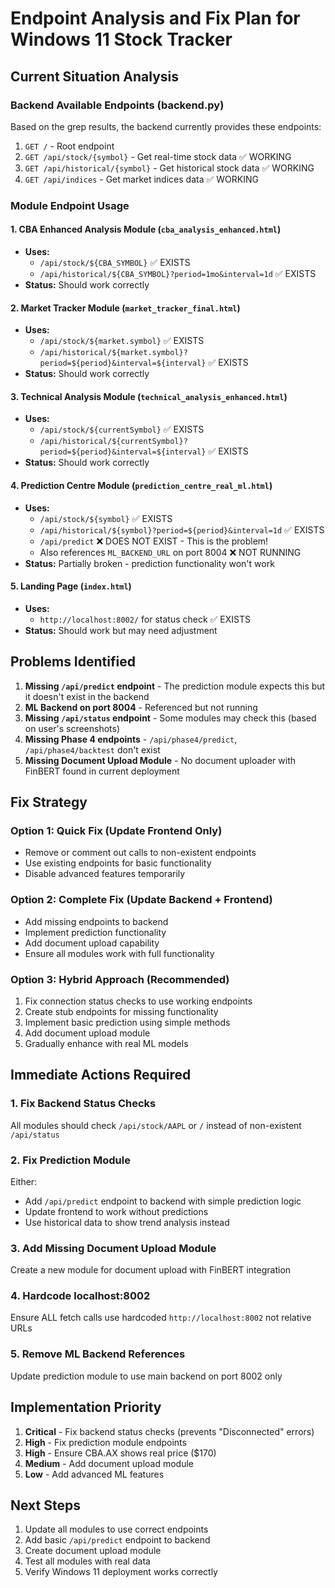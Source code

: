 # Endpoint Analysis and Fix Plan for Windows 11 Stock Tracker

## Current Situation Analysis

### Backend Available Endpoints (backend.py)
Based on the grep results, the backend currently provides these endpoints:
1. `GET /` - Root endpoint
2. `GET /api/stock/{symbol}` - Get real-time stock data ✅ WORKING
3. `GET /api/historical/{symbol}` - Get historical stock data ✅ WORKING  
4. `GET /api/indices` - Get market indices data ✅ WORKING

### Module Endpoint Usage

#### 1. CBA Enhanced Analysis Module (`cba_analysis_enhanced.html`)
- **Uses:**
  - `/api/stock/${CBA_SYMBOL}` ✅ EXISTS
  - `/api/historical/${CBA_SYMBOL}?period=1mo&interval=1d` ✅ EXISTS
- **Status:** Should work correctly

#### 2. Market Tracker Module (`market_tracker_final.html`)
- **Uses:**
  - `/api/stock/${market.symbol}` ✅ EXISTS
  - `/api/historical/${market.symbol}?period=${period}&interval=${interval}` ✅ EXISTS
- **Status:** Should work correctly

#### 3. Technical Analysis Module (`technical_analysis_enhanced.html`)
- **Uses:**
  - `/api/stock/${currentSymbol}` ✅ EXISTS
  - `/api/historical/${currentSymbol}?period=${period}&interval=${interval}` ✅ EXISTS
- **Status:** Should work correctly

#### 4. Prediction Centre Module (`prediction_centre_real_ml.html`)
- **Uses:**
  - `/api/stock/${symbol}` ✅ EXISTS
  - `/api/historical/${symbol}?period=${period}&interval=1d` ✅ EXISTS
  - `/api/predict` ❌ DOES NOT EXIST - This is the problem!
  - Also references `ML_BACKEND_URL` on port 8004 ❌ NOT RUNNING
- **Status:** Partially broken - prediction functionality won't work

#### 5. Landing Page (`index.html`)
- **Uses:**
  - `http://localhost:8002/` for status check ✅ EXISTS
- **Status:** Should work but may need adjustment

## Problems Identified

1. **Missing `/api/predict` endpoint** - The prediction module expects this but it doesn't exist in the backend
2. **ML Backend on port 8004** - Referenced but not running
3. **Missing `/api/status` endpoint** - Some modules may check this (based on user's screenshots)
4. **Missing Phase 4 endpoints** - `/api/phase4/predict`, `/api/phase4/backtest` don't exist
5. **Missing Document Upload Module** - No document uploader with FinBERT found in current deployment

## Fix Strategy

### Option 1: Quick Fix (Update Frontend Only)
- Remove or comment out calls to non-existent endpoints
- Use existing endpoints for basic functionality
- Disable advanced features temporarily

### Option 2: Complete Fix (Update Backend + Frontend)
- Add missing endpoints to backend
- Implement prediction functionality
- Add document upload capability
- Ensure all modules work with full functionality

### Option 3: Hybrid Approach (Recommended)
1. Fix connection status checks to use working endpoints
2. Create stub endpoints for missing functionality
3. Implement basic prediction using simple methods
4. Add document upload module
5. Gradually enhance with real ML models

## Immediate Actions Required

### 1. Fix Backend Status Checks
All modules should check `/api/stock/AAPL` or `/` instead of non-existent `/api/status`

### 2. Fix Prediction Module
Either:
- Add `/api/predict` endpoint to backend with simple prediction logic
- Update frontend to work without predictions
- Use historical data to show trend analysis instead

### 3. Add Missing Document Upload Module
Create a new module for document upload with FinBERT integration

### 4. Hardcode localhost:8002
Ensure ALL fetch calls use hardcoded `http://localhost:8002` not relative URLs

### 5. Remove ML Backend References
Update prediction module to use main backend on port 8002 only

## Implementation Priority

1. **Critical** - Fix backend status checks (prevents "Disconnected" errors)
2. **High** - Fix prediction module endpoints
3. **High** - Ensure CBA.AX shows real price ($170)
4. **Medium** - Add document upload module
5. **Low** - Add advanced ML features

## Next Steps

1. Update all modules to use correct endpoints
2. Add basic `/api/predict` endpoint to backend
3. Create document upload module
4. Test all modules with real data
5. Verify Windows 11 deployment works correctly
